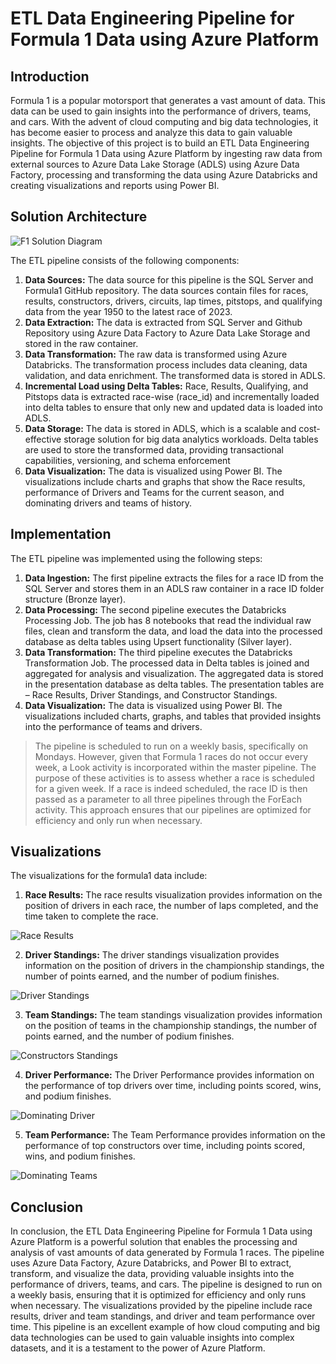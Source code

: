 # ETL Data Engineering Pipeline for Formula 1 Data using Azure Platform

## Introduction
Formula 1 is a popular motorsport that generates a vast amount of data. This data can be used to gain insights into the performance of drivers, teams, and cars. With the advent of cloud computing and big data technologies, it has become easier to process and analyze this data to gain valuable insights. The objective of this project is to build an ETL Data Engineering Pipeline for Formula 1 Data using Azure Platform by ingesting raw data from external sources to Azure Data Lake Storage (ADLS) using Azure Data Factory, processing and transforming the data using Azure Databricks and creating visualizations and reports using Power BI.


## Solution Architecture

![F1 Solution Diagram](https://github.com/Shakti93/formula1-project/assets/84408451/73490a10-4d57-4908-8169-fa901a77ddab)



The ETL pipeline consists of the following components: 
1. **Data Sources:** The data source for this pipeline is the SQL Server and Formula1 GitHub repository. The data sources contain files for races, results, constructors, drivers, circuits, lap times, pitstops, and qualifying data from the year 1950 to the latest race of 2023. 
2. **Data Extraction:** The data is extracted from SQL Server and Github Repository using Azure Data Factory to Azure Data Lake Storage and stored in the raw container. 
3. **Data Transformation:** The raw data is transformed using Azure Databricks. The transformation process includes data cleaning, data validation, and data enrichment. The transformed data is stored in ADLS. 
4. **Incremental Load using Delta Tables:** Race, Results, Qualifying, and Pitstops data is extracted race-wise (race_id) and incrementally loaded into delta tables to ensure that only new and updated data is loaded into ADLS.  
5. **Data Storage:** The data is stored in ADLS, which is a scalable and cost-effective storage solution for big data analytics workloads. Delta tables are used to store the transformed data, providing transactional capabilities, versioning, and schema enforcement 
6. **Data Visualization:** The data is visualized using Power BI. The visualizations include charts and graphs that show the Race results, performance of Drivers and Teams for the current season, and dominating drivers and teams of history. 


## Implementation 
The ETL pipeline was implemented using the following steps: 

1. **Data Ingestion:** The first pipeline extracts the files for a race ID from the SQL Server and stores them in an ADLS raw container in a race ID folder structure (Bronze layer). 
2. **Data Processing:** The second pipeline executes the Databricks Processing Job. The job has 8 notebooks that read the individual raw files, clean and transform the data, and load the data into the processed database as delta tables using Upsert functionality (Silver layer).  
3. **Data Transformation:** The third pipeline executes the Databricks Transformation Job. The processed data in Delta tables is joined and aggregated for analysis and visualization. The aggregated data is stored in the presentation database as delta tables. The presentation tables are – Race Results, Driver Standings, and Constructor Standings. 
4. **Data Visualization:** The data is visualized using Power BI. The visualizations included charts, graphs, and tables that provided insights into the performance of teams and drivers. 


>
> The pipeline is scheduled to run on a weekly basis, specifically on Mondays. However, given that Formula 1 races do not occur every week, a Look activity is incorporated within the master pipeline. The purpose of these activities is to assess whether a race is scheduled for a given week. If a race is indeed scheduled, the race ID is then passed as a parameter to all three pipelines through the ForEach activity. This approach ensures that our pipelines are optimized for efficiency and only run when necessary. 
>


## Visualizations 
The visualizations for the formula1 data include: 

1. **Race Results:** The race results visualization provides information on the position of drivers in each race, the number of laps completed, and the time taken to complete the race.

![Race Results](https://github.com/Shakti93/formula1-project/assets/84408451/683c2e64-e9b1-4e24-b179-6f055970817c)

2. **Driver Standings:** The driver standings visualization provides information on the position of drivers in the championship standings, the number of points earned, and the number of podium finishes.

![Driver Standings](https://github.com/Shakti93/formula1-project/assets/84408451/b040b131-cca5-43f7-982b-d481adac450a)

3. **Team Standings:** The team standings visualization provides information on the position of teams in the championship standings, the number of points earned, and the number of podium finishes.

![Constructors Standings](https://github.com/Shakti93/formula1-project/assets/84408451/011287a9-3ba7-4a21-9384-82cba27821c1)

4. **Driver Performance:** The Driver Performance provides information on the performance of top drivers over time, including points scored, wins, and podium finishes.

![Dominating Driver](https://github.com/Shakti93/formula1-project/assets/84408451/9f2ec80b-b6f1-4788-ad45-3703529a0945)

5. **Team Performance:** The Team Performance provides information on the performance of top constructors over time, including points scored, wins, and podium finishes. 

![Dominating Teams](https://github.com/Shakti93/formula1-project/assets/84408451/1b24afd3-ea2e-44cf-b638-6d9117d2fbda)


## Conclusion 
In conclusion, the ETL Data Engineering Pipeline for Formula 1 Data using Azure Platform is a powerful solution that enables the processing and analysis of vast amounts of data generated by Formula 1 races. The pipeline uses Azure Data Factory, Azure Databricks, and Power BI to extract, transform, and visualize the data, providing valuable insights into the performance of drivers, teams, and cars. The pipeline is designed to run on a weekly basis, ensuring that it is optimized for efficiency and only runs when necessary. The visualizations provided by the pipeline include race results, driver and team standings, and driver and team performance over time. This pipeline is an excellent example of how cloud computing and big data technologies can be used to gain valuable insights into complex datasets, and it is a testament to the power of Azure Platform. 
